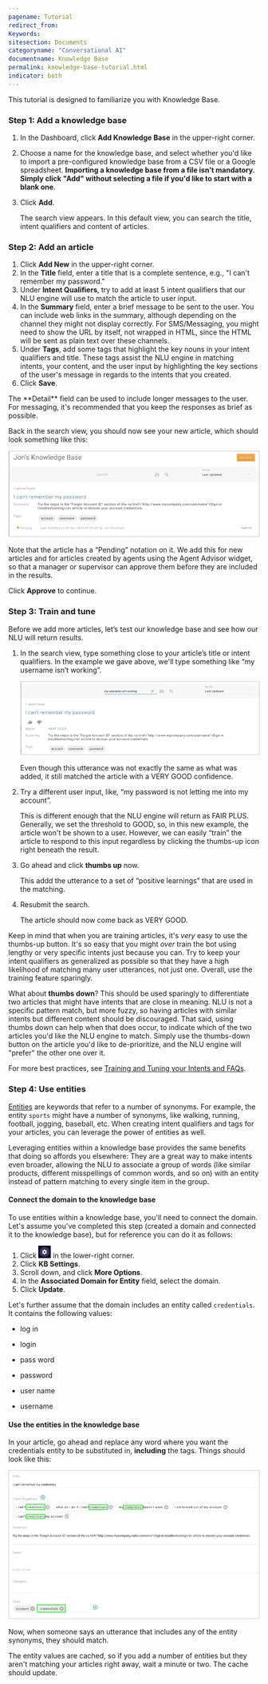 ```yaml
---
pagename: Tutorial
redirect_from:
Keywords:
sitesection: Documents
categoryname: "Conversational AI"
documentname: Knowledge Base
permalink: knowledge-base-tutorial.html
indicator: both
---
```


This tutorial is designed to familiarize you with Knowledge Base.

### Step 1: Add a knowledge base

1. In the Dashboard, click **Add Knowledge Base** in the upper-right corner.
2. Choose a name for the knowledge base, and select whether you'd like to import a pre-configured knowledge base from a CSV file or a Google spreadsheet. **Importing a knowledge base from a file isn't mandatory. Simply click "Add" without selecting a file if you'd like to start with a blank one**.
3. Click **Add**.

    The search view appears. In this default view, you can search the title, intent qualifiers and content of articles.

### Step 2: Add an article

1. Click **Add New** in the upper-right corner.
2. In the **Title** field, enter a title that is a complete sentence, e.g., "I can't remember my password."
3.  Under **Intent Qualifiers**, try to add at least 5 intent qualifiers that our NLU engine will use to match the article to user input.
4. In the **Summary** field, enter a brief message to be sent to the user. You can include web links in the summary, although depending on the channel they might not display correctly. For SMS/Messaging, you might need to show the URL by itself, not wrapped in HTML, since the HTML will be sent as plain text over these channels.
5. Under **Tags**, add some tags that highlight the key nouns in your intent qualifiers and title. These tags assist the NLU engine in matching intents, your content, and the user input by highlighting the key sections of the user's message in regards to the intents that you created.
6. Click **Save**.

<div class="important">The **Detail** field can be used to include longer messages to the user. For messaging, it's recommended that you keep the responses as brief as possible.</div>

Back in the search view, you should now see your new article, which should look something like this:

![](img/jonkb.png)

Note that the article has a “Pending” notation on it. We add this for new articles and for articles created by agents using the Agent Advisor widget, so that a manager or supervisor can approve them before they are included in the results.

Click **Approve** to continue.

### Step 3: Train and tune

Before we add more articles, let’s test our knowledge base and see how our NLU will return results.

1. In the search view, type something close to your article’s title or intent qualifiers. In the example we gave above, we'll type something like “my username isn’t working”.

    ![](img/trainingkb.png)

    Even though this utterance was not exactly the same as what was added, it still matched the article with a VERY GOOD confidence.

2. Try a different user input, like, “my password is not letting me into my account”.
    
    This is different enough that the NLU engine will return as FAIR PLUS. Generally, we set the threshold to GOOD, so, in this new example, the article won't be shown to a user. However, we can easily “train” the article to respond to this input regardless by clicking the thumbs-up icon right beneath the result.

3. Go ahead and click **thumbs up** now.
    
    This addd the utterance to a set of “positive learnings” that are used in the matching.

4. Resubmit the search.

    The article should now come back as VERY GOOD.

<div class="important">Keep in mind that when you are training articles, it's <em>very</em> easy to use the thumbs-up button. It's so easy that you might <em>over</em> train the bot using lengthy or very specific intents just because you can. Try to keep your intent qualifiers as generalized as possible so that they have a high likelihood of matching many user utterances, not just one. Overall, use the training feature sparingly.</div>

What about **thumbs down**? This should be used sparingly to differentiate two articles that might have intents that are close in meaning. NLU is not a specific pattern match, but more fuzzy, so having articles with similar intents but different content should be discouraged. That said, using thumbs down can help when that does occur, to indicate which of the two articles you'd like the NLU engine to match. Simply use the thumbs-down button on the article you'd like to de-prioritize, and the NLU engine will "prefer" the other one over it.

For more best practices, see [Training and Tuning your Intents and FAQs](conversation-builder-best-practices-train-tune-nlu.html).

### Step 4: Use entities

[Entities](conversation-builder-intent-builder-entities.html) are keywords that refer to a number of synonyms. For example, the entity `sports` might have a number of synonyms, like walking, running, football, jogging, baseball, etc. When creating intent qualifiers and tags for your articles, you can leverage the power of entities as well.

Leveraging entities within a knowledge base provides the same benefits that doing so affords you elsewhere: They are a great way to make intents even broader, allowing the NLU to associate a group of words (like similar products, different misspellings of common words, and so on) with an entity instead of pattern matching to every single item in the group.

#### Connect the domain to the knowledge base

To use entities within a knowledge base, you'll need to connect the domain. Let's assume you've completed this step (created a domain and connected it to the knowledge base), but for reference you can do it as follows:

1. Click <img style="width:25px" src="img/ConvoBuilder/icon_kb_settings.png"> in the lower-right corner.
2. Click **KB Settings**.
3. Scroll down, and click **More Options**.
4. In the **Associated Domain for Entity** field, select the domain.
5. Click **Update**.

Let's further assume that the domain includes an entity called `credentials`. It contains the following values:

* log in

* login

* pass word

* password

* user name

* username

#### Use the entities in the knowledge base

In your article, go ahead and replace any word where you want the credentials entity to be substituted in, **including** the tags. Things should look like this:

![](img/kbentities.png)

Now, when someone says an utterance that includes any of the entity synonyms, they should match.

<div class="important">The entity values are cached, so if you add a number of entities but they aren't matching your articles right away, wait a minute or two. The cache should update.</div>